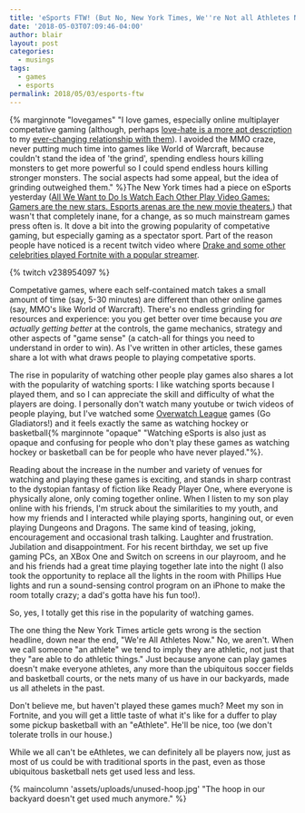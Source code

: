 ```yaml
---
title: 'eSports FTW! (But No, New York Times, We''re Not all Athletes Now)'
date: '2018-05-03T07:09:46-04:00'
author: blair
layout: post
categories:
  - musings
tags:
  - games
  - esports
permalink: 2018/05/03/esports-ftw
---
```

{% marginnote "lovegames" "I love games, especially online multiplayer competative gaming (although, perhaps [love-hate is a more apt description](/2018/03/20/i-love-esports-games-but-i-m-giving-up-on-them/) to my [ever-changing relationship with them](/2018/04/28/overwatch)). I avoided the MMO craze, never putting much time into games like World of Warcraft, because couldn't stand the idea of 'the grind', spending endless hours killing monsters to get more powerful so I could spend endless hours killing stronger monsters.  The social aspects had some appeal, but the idea of grinding outweighed them." %}The New York times had a piece on eSports yesterday ([All We Want to Do Is Watch Each Other Play Video Games: Gamers are the new stars. Esports arenas are the new movie theaters.](https://www.nytimes.com/2018/05/02/style/fortnite.html?hpw&rref=technology&action=click&pgtype=Homepage&module=well-region®ion=bottom-well&WT.nav=bottom-well)) that wasn't that completely inane, for a change, as so much mainstream games press often is.  It dove a bit into the growing popularity of competative gaming, but especially gaming as a spectator sport.  Part of the reason people have noticed is a recent twitch video where [Drake and some other celebrities played Fortnite with a popular streamer](https://www.theverge.com/2018/3/15/17123424/ninja-drake-fortnite-twitch-stream-record-travis-scott-juju).

{% twitch v238954097 %} 

Competative games, where each self-contained match takes a small amount of time (say, 5-30 minutes) are different than other online games (say, MMO's like World of Warcraft). There's no endless grinding for resources and experience: you you get better over time because you _are actually getting better_ at the controls, the game mechanics,  strategy and other aspects of "game sense" (a catch-all for things you need to understand in order to win).  As I've written in other articles, these games share a lot with what draws people to playing competative sports. 

The rise in popularity of watching other people play games also shares a lot with the popularity of watching sports: I like watching sports because I played them, and so I can appreciate the skill and difficulty of what the players are doing. I personally don't watch many youtube or twich videos of people playing, but I've watched some [Overwatch League](https://overwatchleague.com) games (Go Gladiators!) and it feels exactly the same as watching hockey or basketball{% marginnote "opaque" "Watching eSports is also just as opaque and confusing for people who don't play these games as watching hockey or basketball can be for people who have never played."%}.

Reading about the increase in the number and variety of venues for watching and playing these games is exciting, and stands in sharp contrast to the dystopian fantasy of fiction like Ready Player One, where everyone is physically alone, only coming together online. When I listen to my son play online with his friends, I'm struck about the similarities to my youth, and how my friends and I interacted while playing sports, hangining out, or even playing Dungeons and Dragons. The same kind of teasing, joking, encouragement and occasional trash talking. Laughter and frustration. Jubilation and disappointment.  For his recent birthday, we set up five gaming PCs, an XBox One and Switch on screens in our playroom, and he and his friends had a great time playing together late into the night (I also took the opportunity to replace all the lights in the room with Phillips Hue lights and run a sound-sensing control program on an iPhone to make the room totally crazy; a dad's gotta have his fun too!).

So, yes, I totally get this rise in the popularity of watching games.

The one thing the New York Times article gets wrong is the section headline, down near the end, "We're All Athletes Now."   No, we aren't. When we call someone "an athlete" we tend to imply they are athletic, not just that they "are able to do athletic things." Just because anyone can play games doesn't make everyone athletes, any more than the ubiquitous soccer fields and basketball courts, or the nets many of us have in our backyards, made us all athelets in the past.    

Don't believe me, but haven't played these games much? Meet my son in Fortnite, and you will get a little taste of what it's like for a duffer to play some pickup basketball with an "eAthlete".  He'll be nice, too (we don't tolerate trolls in our house.)

While we all can't be eAthletes, we can definitely all be players now, just as most of us could be with traditional sports in the past, even as those ubiquitous basketball nets get used less and less.

{% maincolumn 'assets/uploads/unused-hoop.jpg' "The hoop in our backyard doesn't get used much anymore." %}
